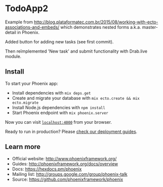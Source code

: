 # TodoApp2

Example from http://blog.plataformatec.com.br/2015/08/working-with-ecto-associations-and-embeds/ which demonstrates nested forms a.k.a. master-detail in Phoenix.

Added button for adding new tasks (see first commit).

Then reïmplemented 'New task' and submit functionality with Drab.live module.

## Install

To start your Phoenix app:

  * Install dependencies with `mix deps.get`
  * Create and migrate your database with `mix ecto.create && mix ecto.migrate`
  * Install Node.js dependencies with `npm install`
  * Start Phoenix endpoint with `mix phoenix.server`

Now you can visit [`localhost:4000`](http://localhost:4000) from your browser.

Ready to run in production? Please [check our deployment guides](http://www.phoenixframework.org/docs/deployment).

## Learn more

  * Official website: http://www.phoenixframework.org/
  * Guides: http://phoenixframework.org/docs/overview
  * Docs: https://hexdocs.pm/phoenix
  * Mailing list: http://groups.google.com/group/phoenix-talk
  * Source: https://github.com/phoenixframework/phoenix
